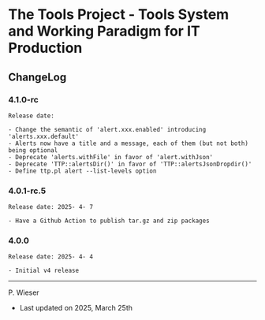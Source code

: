 # The Tools Project - Tools System and Working Paradigm for IT Production

## ChangeLog

### 4.1.0-rc

    Release date: 

    - Change the semantic of 'alert.xxx.enabled' introducing 'alerts.xxx.default'
    - Alerts now have a title and a message, each of them (but not both) being optional
    - Deprecate 'alerts.withFile' in favor of 'alert.withJson'
    - Deprecate 'TTP::alertsDir()' in favor of 'TTP::alertsJsonDropdir()'
    - Define ttp.pl alert --list-levels option

### 4.0.1-rc.5

    Release date: 2025- 4- 7

    - Have a Github Action to publish tar.gz and zip packages

### 4.0.0

    Release date: 2025- 4- 4

    - Initial v4 release

---
P. Wieser
- Last updated on 2025, March 25th
